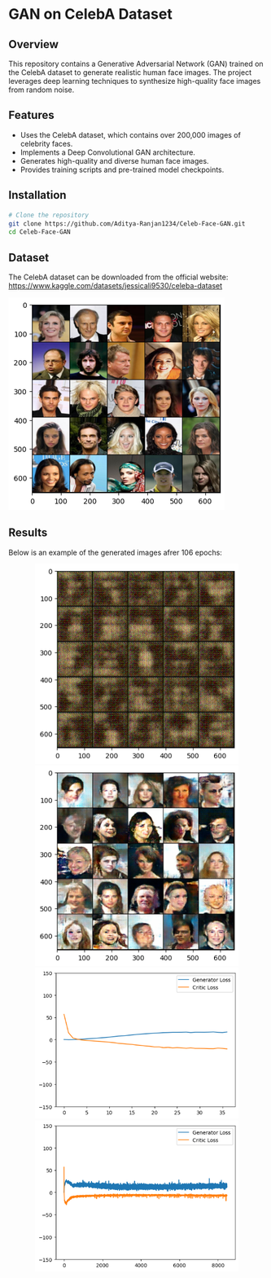 # GAN on CelebA Dataset

## Overview
This repository contains a Generative Adversarial Network (GAN) trained on the CelebA dataset to generate realistic human face images. The project leverages deep learning techniques to synthesize high-quality face images from random noise.

## Features
- Uses the CelebA dataset, which contains over 200,000 images of celebrity faces.
- Implements a Deep Convolutional GAN architecture.
- Generates high-quality and diverse human face images.
- Provides training scripts and pre-trained model checkpoints.

## Installation
```bash
# Clone the repository
git clone https://github.com/Aditya-Ranjan1234/Celeb-Face-GAN.git
cd Celeb-Face-GAN
```

## Dataset
The CelebA dataset can be downloaded from the official website: https://www.kaggle.com/datasets/jessicali9530/celeba-dataset

![Dataset](images/dataset.png)

## Results
Below is an example of the generated images afrer 106 epochs:

<p align="center">
  <img src="images/initial.png" width="400">
  <img src="images/final.png" width="400">
  <br>
  <img src="images/initial_accuracy.png" width="400">
  <img src="images/current_accuracy.png" width="400">
</p>

